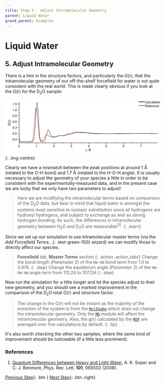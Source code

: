 ```yaml
---
title: Step 5 - Adjust Intramolecular Geometry
parent: Liquid Water
grand_parent: Examples
---
```

# Liquid Water

## 5. Adjust Intramolecular Geometry

There is a hint in the structure factors, and particularly the G(r), that the intramolecular geometry of our off-the-shelf forcefield for water is not quite consistent with the real world.  This is made clearly obvious if you look at the G(r) for the D<sub>2</sub>O sample:

![Equilibrated water (D2O) G(r) with effective broadening applied to intramolecular g(r)](equilibrated-d2o-broadened-gr.png){: .img-centre}

Clearly we have a mismatch between the peak positions at around 1 &#8491; (related to the O-H bond) and 1.7 &#8491; (related to the H-O-H angle). It is usually necessary to adjust the geometry of your species a little in order to be consistent with the experimentally-measured data, and in the present case we are lucky that we only have two parameters to adjust!

> Here we are modifying the intramolecular terms based on comparison of the D<sub>2</sub>O data, but bear in mind that liquid water is amongst the systems most sensitive to isotopic substitution since all hydrogens are hydroxyl hydrogens, and subject to exchange as well as strong hydrogen bonding. As such, the differences in intramolecular geometry between H<sub>2</sub>O and D<sub>2</sub>O are measurable<sup>[1]</sup>.
{: .warn}

Since we set up our simulation to use intramolecular master terms (via the _Add Forcefield Terms..._{: .text-green-100} wizard) we can modify those to directly affect our species.

> **Forcefield** tab, **Master Terms** section
{: .action .action_tabs}
> Change the bond length (_Parameter 2_) of the `HW-OW` bond term from 1.0 to 0.976.
{: .step}
> Change the equilibrium angle (_Parameter 2_) of the `HW-OW-HW` angle term from 113.24 to 107.134
{: .step}

Now run the simulation for a little longer and let the species adjust to their new geometry, and you should see a marked improvement in the comparison of the D<sub>2</sub>O total G(r) and structure factor.

> The change in the G(r) will not be instant as the majority of the evolution of the system is from the [`MolShake`](/modules/molshake) which does not change the intramolecular geometry. Only the [`MD`](/modules/md) module will affect the intramolecular geometry. Also, the g(r) calculated by the [`RDF`](/modules/rdf) are averaged over five calculations by default.
{: .tip}

It's also worth checking the other two samples, where the same kind of improvement should be noticeable (if a little less prominent).

### References
1. [Quantum Differences between Heavy and Light Water](https://journals.aps.org/prl/abstract/10.1103/PhysRevLett.101.065502), A. K. Soper and C. J. Benmore, Phys. Rev. Lett. **101**, 065502 (2008).

[Previous Step](step4.md){: .btn }   [Next Step](step6.md){: .btn .right}
